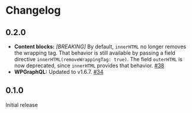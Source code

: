 # Changelog

## 0.2.0

- **Content blocks:** _[BREAKING]_ By default, `innerHTML` no longer removes the wrapping tag. That behavior is still available by passing a field directive `innerHTML(removeWrappingTag: true)`. The field `outerHTML` is now deprecated, since `innerHTML` provides that behavior. [#38](https://github.com/Automattic/vip-decoupled-bundle/pull/38)
- **WPGraphQL:** Updated to v1.6.7. [#34](https://github.com/Automattic/vip-decoupled-bundle/pull/34)

## 0.1.0

Initial release
